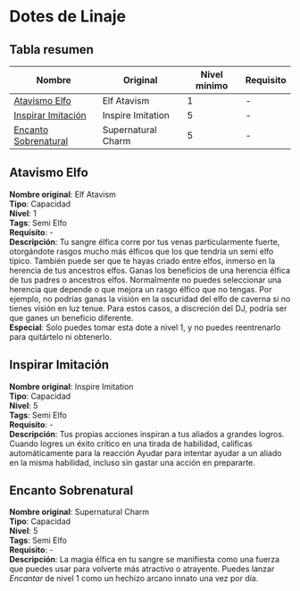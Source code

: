 # Dotes de Linaje
## Tabla resumen
Nombre | Original | Nivel mínimo | Requisito
------------ | ------------- | ------------- | -------------
[Atavismo Elfo](#atavismo-elfo) | Elf Atavism | 1 | -
[Inspirar Imitación](#inspirar-imitación) | Inspire Imitation | 5 | -
[Encanto Sobrenatural](#encanto-sobrenatural) | Supernatural Charm | 5 | -
## Atavismo Elfo
**Nombre original**: Elf Atavism  
**Tipo**: Capacidad  
**Nivel**: 1  
**Tags**: Semi Elfo  
**Requisito**: -  
**Descripción**: Tu sangre élfica corre por tus venas particularmente fuerte, otorgándote rasgos mucho más élficos que los que tendría un semi elfo típico. También puede ser que te hayas criado entre elfos, inmerso en la herencia de tus ancestros elfos. Ganas los beneficios de una herencia élfica de tus padres o ancestros elfos. Normalmente no puedes seleccionar una herencia que depende o que mejora un rasgo élfico que no tengas. Por ejemplo, no podrías ganas la visión en la oscuridad del elfo de caverna si no tienes visión en luz tenue. Para estos casos, a discreción del DJ, podría ser que ganes un beneficio diferente.  
**Especial**: Solo puedes tomar esta dote a nivel 1, y no puedes reentrenarlo para quitártelo ni obtenerlo.  
## Inspirar Imitación
**Nombre original**: Inspire Imitation  
**Tipo**: Capacidad  
**Nivel**: 5  
**Tags**: Semi Elfo  
**Requisito**: -  
**Descripción**: Tus propias acciones inspiran a tus aliados a grandes logros. Cuando logres un éxito crítico en una tirada de habilidad, calificas automáticamente para la reacción Ayudar para intentar ayudar a un aliado en la misma habilidad, incluso sin gastar una acción en prepararte.  
## Encanto Sobrenatural
**Nombre original**: Supernatural Charm  
**Tipo**: Capacidad  
**Nivel**: 5  
**Tags**: Semi Elfo  
**Requisito**: -  
**Descripción**: La magia élfica en tu sangre se manifiesta como una fuerza que puedes usar para volverte más atractivo o atrayente. Puedes lanzar *Encantar* de nivel 1 como un hechizo arcano innato una vez por día.  
